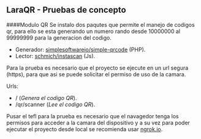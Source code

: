 ## LaraQR - Pruebas de concepto


####Modulo QR
Se instalo dos paqutes que permite el manejo de codigos qr,  para ello se esta generando un numero rando desde 10000000 al 99999999 para la generacion del codigo.

- Generador: [simplesoftwareio/simple-qrcode](https://github.com/SimpleSoftwareIO/simple-qrcode "simplesoftwareio/simple-qrcode") (PHP).
- Lector: [schmich/instascan](https://github.com/schmich/instascan "schmich/instascan") (Js).

Para la prueba es necesario que el proyecto se ejecute en un url segura (https), para que asi se puede solicitar el permiso de uso de la camara.

Urls:
- / (*Genera el codigo QR*).
- /qr/scanner (*Lee el codigo QR*).

Pusar el tefl para la prueba es necesario que el navagedor tenga los permisos para acceder a la camara del dispositivo y a su vez para poder ejecutar el proyecto desde local se recomienda usar [ngrok.io](https://ngrok.com/ "ngrok.io").
